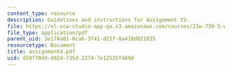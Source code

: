 ```yaml
---
content_type: resource
description: Guidelines and instructions for Assignment IV.
file: https://ol-ocw-studio-app-qa.s3.amazonaws.com/courses/21w-730-5-writing-on-contemporary-issues-imagining-the-future-fall-2007/d50f70ddd92d735d22747e12525f489d_assignment4.pdf
file_type: application/pdf
parent_uid: 3e174a01-8ca6-3f41-d25f-8a410d021035
resourcetype: Document
title: assignment4.pdf
uid: d50f70dd-d92d-735d-2274-7e12525f489d
---
```

